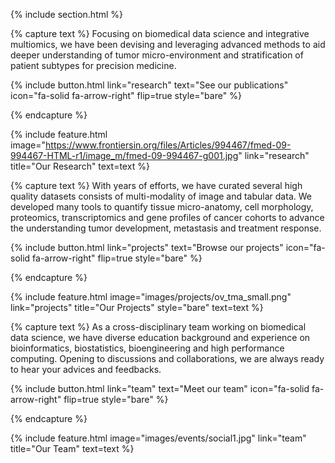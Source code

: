 ---
---

{% include section.html %}

{% capture text %}
Focusing on biomedical data science and integrative multiomics, we have been devising and leveraging
advanced methods to aid deeper understanding of tumor micro-environment and stratification of patient subtypes
for precision medicine.

{%
  include button.html
  link="research"
  text="See our publications"
  icon="fa-solid fa-arrow-right"
  flip=true
  style="bare"
%}

{% endcapture %}

{%
  include feature.html
  image="https://www.frontiersin.org/files/Articles/994467/fmed-09-994467-HTML-r1/image_m/fmed-09-994467-g001.jpg"
  link="research"
  title="Our Research"
  text=text
%}

{% capture text %}
With years of efforts, we have curated several high quality datasets consists of multi-modality of image and tabular data. 
We developed many tools to quantify tissue micro-anatomy, cell morphology, proteomics, transcriptomics 
and gene profiles of cancer cohorts to advance the understanding tumor development, metastasis and treatment response.

{%
  include button.html
  link="projects"
  text="Browse our projects"
  icon="fa-solid fa-arrow-right"
  flip=true
  style="bare"
%}

{% endcapture %}

{%
  include feature.html
  image="images/projects/ov_tma_small.png"
  link="projects"
  title="Our Projects"
  style="bare"
  text=text
%}

{% capture text %}
As a cross-disciplinary team working on biomedical data science, we have diverse education background 
and experience on bioinformatics, biostatistics, bioengineering and high performance computing. Opening to discussions 
and collaborations, we are always ready to hear your advices and feedbacks.

{%
  include button.html
  link="team"
  text="Meet our team"
  icon="fa-solid fa-arrow-right"
  flip=true
  style="bare"
%}

{% endcapture %}

{%
  include feature.html
  image="images/events/social1.jpg"
  link="team"
  title="Our Team"
  text=text
%}
